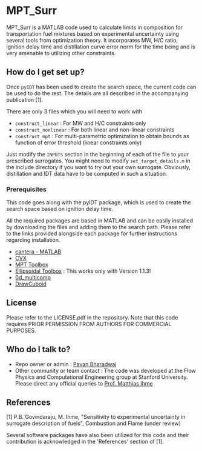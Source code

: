 # MPT\_Surr #

MPT\_Surr is a MATLAB code used to calculate limits in composition for transportation fuel mixtures based on experimental uncertainty using several tools from optimization theory. It incorporates MW, H/C ratio, ignition delay time and distillation curve error norm for the time being and is very amenable to utilizing other constraints.

## How do I get set up? ##

Once `pyIDT` has been used to create the search space, the current code can be used to do the rest. The details are all described in the accompanying publication [1]. 

There are only 3 files which you will need to work with
* `construct_linear` : For MW and H/C constraints only
* `construct_nonlinear` : For both linear and non-linear constraints
* `construct_mpt` : For multi-parametric optimization to obtain bounds as function of error threshold (linear constraints only)

Just modify the `INPUTS` section in the beginning of each of the file to your prescribed surrogates. You might need to modify `set_target_details.m` in the include directory if you want to try out your own surrogate. Obviously, distillation and IDT data have to be computed in such a situation.

### Prerequisites ###
This code goes along with the pyIDT package, which is used to create the search space based on ignition delay time. 

All the required packages are based in MATLAB and can be easily installed by downloading the files and adding them to the search path. Please refer to the links provided alongside each package for further instructions regarding installation.

* [cantera - MATLAB](http://www.cantera.org/docs/sphinx/html/install.html)
* [CVX](http://cvxr.com/cvx/)
* [MPT Toolbox](http://control.ee.ethz.ch/~mpt/3/Main/Installation)
* [Ellipsoidal Toolbox](https://code.google.com/archive/p/ellipsoids/downloads) : This works only with Version 1.1.3!
* [0d\_multicomp](https://bitbucket.org/gpavanb/0d_multicomp)
* [DrawCuboid](https://www.mathworks.com/matlabcentral/fileexchange/25559-draw-cuboid)

## License ##
Please refer to the LICENSE.pdf in the repository. Note that this code requires PRIOR PERMISSION FROM AUTHORS FOR COMMERCIAL PURPOSES.

## Who do I talk to? ##

* Repo owner or admin : [Pavan Bharadwaj](https://github.com/gpavanb)
* Other community or team contact : The code was developed at the Flow Physics and Computational Engineering group at Stanford University. Please direct any official queries to [Prof. Matthias Ihme](mailto:mihme@stanford.edu)

## References ##
[1] P.B. Govindaraju, M. Ihme, "Sensitivity to experimental uncertainty in surrogate description of fuels", Combustion and Flame (under review)

Several software packages have also been utilized for this code and their contribution is acknowledged in the 'References' section of [1]. 
